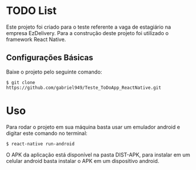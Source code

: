 # TODO List

Este projeto foi criado para o teste referente a vaga de estagiário na empresa EzDelivery. Para a construção deste projeto foi utilizado o framework React Native.

## Configurações Básicas
Baixe o projeto pelo seguinte comando:

```
$ git clone https://github.com/gabriel949/Teste_ToDoApp_ReactNative.git
```

# Uso

Para rodar o projeto em sua máquina basta usar um emulador android e digitar este comando no terminal:

```
$ react-native run-android
```

O APK da aplicação está disponível na pasta DIST-APK, para instalar em um celular android basta instalar o APK em um dispositivo android.


